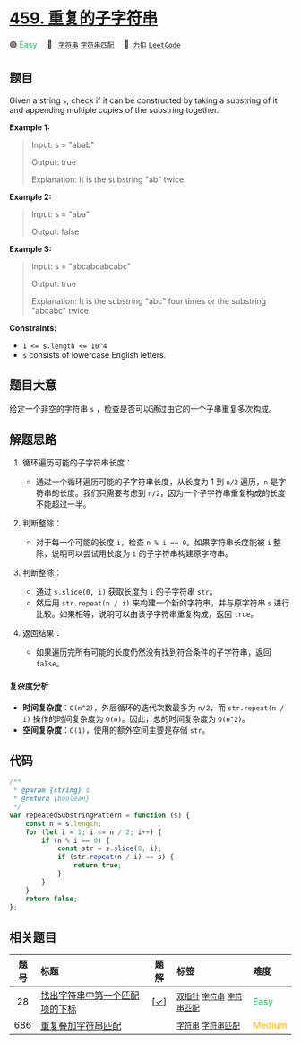 # [459. 重复的子字符串](https://2xiao.github.io/leetcode-js/problem/0459.html)

🟢 <font color=#15bd66>Easy</font>&emsp; 🔖&ensp; [`字符串`](/tag/string.md) [`字符串匹配`](/tag/string-matching.md)&emsp; 🔗&ensp;[`力扣`](https://leetcode.cn/problems/repeated-substring-pattern) [`LeetCode`](https://leetcode.com/problems/repeated-substring-pattern)

## 题目

Given a string `s`, check if it can be constructed by taking a substring of it
and appending multiple copies of the substring together.

**Example 1:**

> Input: s = "abab"
>
> Output: true
>
> Explanation: It is the substring "ab" twice.

**Example 2:**

> Input: s = "aba"
>
> Output: false

**Example 3:**

> Input: s = "abcabcabcabc"
>
> Output: true
>
> Explanation: It is the substring "abc" four times or the substring "abcabc" twice.

**Constraints:**

- `1 <= s.length <= 10^4`
- `s` consists of lowercase English letters.

## 题目大意

给定一个非空的字符串 `s` ，检查是否可以通过由它的一个子串重复多次构成。

## 解题思路

1. 循环遍历可能的子字符串长度：

   - 通过一个循环遍历可能的子字符串长度，从长度为 1 到 `n/2` 遍历，`n` 是字符串的长度。我们只需要考虑到 `n/2`，因为一个子字符串重复构成的长度不能超过一半。

2. 判断整除：

   - 对于每一个可能的长度 `i`，检查 `n % i == 0`。如果字符串长度能被 `i` 整除，说明可以尝试用长度为 `i` 的子字符串构建原字符串。

3. 判断整除：

   - 通过 `s.slice(0, i)` 获取长度为 `i` 的子字符串 `str`。
   - 然后用 `str.repeat(n / i)` 来构建一个新的字符串，并与原字符串 `s` 进行比较。如果相等，说明可以由该子字符串重复构成，返回 `true`。

4. 返回结果：

   - 如果遍历完所有可能的长度仍然没有找到符合条件的子字符串，返回 `false`。

#### 复杂度分析

- **时间复杂度**：`O(n^2)`，外层循环的迭代次数最多为 `n/2`，而 `str.repeat(n / i)` 操作的时间复杂度为 `O(n)`。因此，总的时间复杂度为 `O(n^2)`。
- **空间复杂度**：`O(1)`，使用的额外空间主要是存储 `str`。

## 代码

```javascript
/**
 * @param {string} s
 * @return {boolean}
 */
var repeatedSubstringPattern = function (s) {
	const n = s.length;
	for (let i = 1; i <= n / 2; i++) {
		if (n % i == 0) {
			const str = s.slice(0, i);
			if (str.repeat(n / i) == s) {
				return true;
			}
		}
	}
	return false;
};
```

## 相关题目

<!-- prettier-ignore -->
| 题号 | 标题 | 题解 | 标签 | 难度 |
| :------: | :------ | :------: | :------ | :------ |
| 28 | [找出字符串中第一个匹配项的下标](https://leetcode.com/problems/find-the-index-of-the-first-occurrence-in-a-string) | [[✓]](/problem/0028.md) |  [`双指针`](/tag/two-pointers.md) [`字符串`](/tag/string.md) [`字符串匹配`](/tag/string-matching.md) | <font color=#15bd66>Easy</font> |
| 686 | [重复叠加字符串匹配](https://leetcode.com/problems/repeated-string-match) |  |  [`字符串`](/tag/string.md) [`字符串匹配`](/tag/string-matching.md) | <font color=#ffb800>Medium</font> |